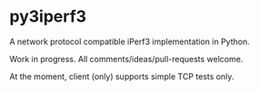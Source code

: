 # py3iperf3

A network protocol compatible iPerf3 implementation in Python.

Work in progress. All comments/ideas/pull-requests welcome.

At the moment, client (only) supports simple TCP tests only.